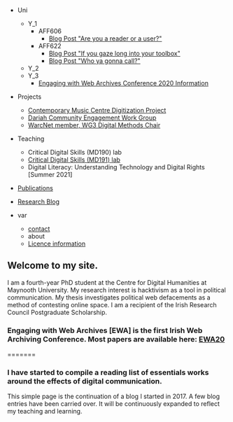 - Uni
  - Y_1
    - AFF606
      - [Blog Post "Are you a reader or a user?"](/uni/y1/AFF606.md)
    - AFF622
      - [Blog Post "If you gaze long into your toolbox"](/uni/y1/Aff622_1.md)
      - [Blog Post "Who ya gonna call?"](/uni/y1/AFF622_2.md)
  - Y_2
  - Y_3
    - [Engaging with Web Archives Conference 2020 Information](/uni/y3/EWA20.md)
    
- Projects
  - [Contemporary Music Centre Digitization Project](/uni/y2/cmcproject.md)
  - [Dariah Community Engagement Work Group](https://dariahre.hypotheses.org/)
  - [WarcNet member, WG3 Digital Methods Chair](https://cc.au.dk/en/warcnet/)
  
- Teaching
  - Critical Digital Skills (MD190) lab
  - [Critical Digital Skills (MD191) lab](https://2020.moodle.maynoothuniversity.ie/course/view.php?id=3002)
  - Digital Literacy: Understanding Technology and Digital Rights [Summer 2021]
  
- [Publications](/about/publications.md)
- [Research Blog](/research/blog.md)  
  
- var
  - [contact](/about/contact.md)
  - about
  - [Licence information](/about/licenceinfo.md)

## Welcome to my site.

I am a fourth-year PhD student at the Centre for Digital Humanities at Maynooth University. My research interest is hacktivism as a tool in political communication. My thesis investigates political web defacements as a method of contesting online space. I am a recipient of the Irish Research Council Postgraduate Scholarship.

### Engaging with Web Archives [EWA] is the first Irish Web Archiving Conference. Most papers are available here: [EWA20](https://ewaconference.com/)


=======
### I have started to compile a reading list of essentials works around the effects of digital communication.




This simple page is the continuation of a blog I started in 2017. A few blog entries have been carried over. It will be continuously expanded to reflect my teaching and learning.
